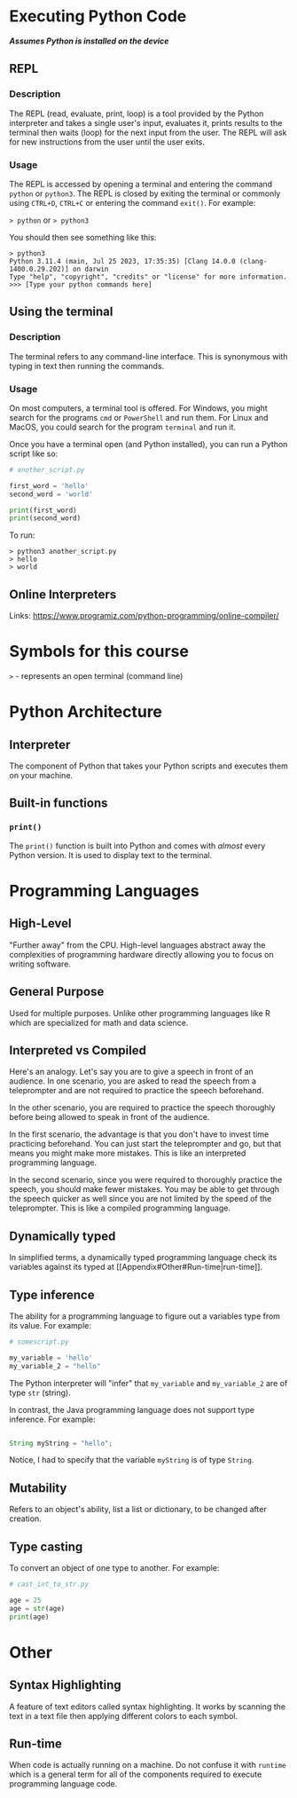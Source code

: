 # Executing Python Code

***Assumes Python is installed on the device***
## REPL

### Description

The REPL (read, evaluate, print, loop) is a tool provided by the Python interpreter and takes a single user's input, evaluates it, prints results to the terminal then waits (loop) for the next input from the user. The REPL will ask for new instructions from the user until the user exits.
### Usage

The REPL is accessed by opening a terminal and entering the command `python` or `python3`. The REPL is closed by exiting the terminal or commonly using `CTRL+D`, `CTRL+C` or entering the command `exit()`. For example:

`> python` or `> python3`

You should then see something like this:

```
> python3
Python 3.11.4 (main, Jul 25 2023, 17:35:35) [Clang 14.0.0 (clang-1400.0.29.202)] on darwin
Type "help", "copyright", "credits" or "license" for more information.
>>> [Type your python commands here]
```
## Using the terminal

### Description

The terminal refers to any command-line interface. This is synonymous with typing in text then running the commands.
### Usage

On most computers, a terminal tool is offered. For Windows, you might search for the programs `cmd` or `PowerShell` and run them. For Linux and MacOS, you could search for the program `terminal` and run it.

Once you have a terminal open (and Python installed), you can run a Python script like so:

```python
# another_script.py

first_word = 'hello'
second_word = 'world'

print(first_word)
print(second_word)
```

To run:

```
> python3 another_script.py
> hello
> world
```
## Online Interpreters

Links:
https://www.programiz.com/python-programming/online-compiler/
# Symbols for this course

`>` - represents an open terminal (command line)
# Python Architecture

## Interpreter

The component of Python that takes your Python scripts and executes them on your machine.

## Built-in functions

### `print()`

The `print()` function is built into Python and comes with *almost* every Python version. It is used to display text to the terminal.
# Programming Languages

## High-Level

"Further away" from the CPU. High-level languages abstract away the complexities of programming hardware directly allowing you to focus on writing software.
## General Purpose

Used for multiple purposes. Unlike other programming languages like R which are specialized for math and data science.
## Interpreted vs Compiled

Here's an analogy. Let's say you are to give a speech in front of an audience. In one scenario, you are asked to read the speech from a teleprompter and are not required to practice the speech beforehand.

In the other scenario, you are required to practice the speech thoroughly before being allowed to speak in front of the audience.

In the first scenario, the advantage is that you don't have to invest time practicing beforehand. You can just start the teleprompter and go, but that means you might make more mistakes. This is like an interpreted programming language.

In the second scenario, since you were required to thoroughly practice the speech, you should make fewer mistakes. You may be able to get through the speech quicker as well since you are not limited by the speed of the teleprompter. This is like a compiled programming language.
## Dynamically typed

In simplified terms, a dynamically typed programming language check its variables against its typed at [[Appendix#Other#Run-time|run-time]].
## Type inference

The ability for a programming language to figure out a variables type from its value. For example:

```python
# somescript.py

my_variable = 'hello'
my_variable_2 = "hello"
```

The Python interpreter will "infer" that `my_variable` and `my_variable_2` are of type `str` (string).

In contrast, the Java programming language does not support type inference. For example:

```java

String myString = "hello";

```

Notice, I had to specify that the variable `myString` is of type `String`.

## Mutability

Refers to an object's ability, list a list or dictionary, to be changed after creation.

## Type casting

To convert an object of one type to another. For example:

```python
# cast_int_to_str.py

age = 25
age = str(age)
print(age)
```
# Other

## Syntax Highlighting

A feature of text editors called syntax highlighting. It works by scanning the text in a text file then applying different colors to each symbol.
## Run-time

When code is actually running on a machine. Do not confuse it with `runtime` which is a general term for all of the components required to execute programming language code.